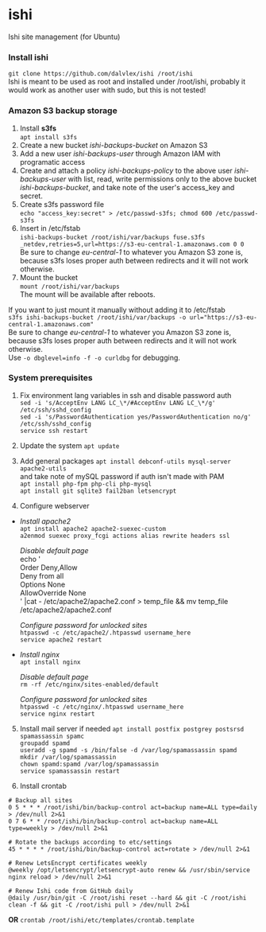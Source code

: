 # ishi
Ishi site management (for Ubuntu)

### Install ishi
`git clone https://github.com/dalvlex/ishi /root/ishi`  
Ishi is meant to be used as root and installed under /root/ishi, probably it would work as another user with sudo, but this is not tested!

### Amazon S3 backup storage
1. Install **s3fs**  
`apt install s3fs`  
2. Create a new bucket *ishi-backups-bucket* on Amazon S3  
3. Add a new user *ishi-backups-user* through Amazon IAM with programatic access  
4. Create and attach a policy *ishi-backups-policy* to the above user *ishi-backups-user* with list, read, write permissions only to the above bucket *ishi-backups-bucket*, and take note of the user's access_key and secret.  
5. Create s3fs password file  
`echo "access_key:secret" > /etc/passwd-s3fs; chmod 600 /etc/passwd-s3fs`  
6. Insert in /etc/fstab  
`ishi-backups-bucket /root/ishi/var/backups fuse.s3fs _netdev,retries=5,url=https://s3-eu-central-1.amazonaws.com 0 0`  
Be sure to change *eu-central-1* to whatever you Amazon S3 zone is, because s3fs loses proper auth between redirects and it will not work otherwise.  
7. Mount the bucket  
`mount /root/ishi/var/backups`  
The mount will be available after reboots.

If you want to just mount it manually without adding it to /etc/fstab  
`s3fs ishi-backups-bucket /root/ishi/var/backups -o url="https://s3-eu-central-1.amazonaws.com"`  
Be sure to change *eu-central-1* to whatever you Amazon S3 zone is, because s3fs loses proper auth between redirects and it will not work otherwise.  
Use `-o dbglevel=info -f -o curldbg` for debugging.  

### System prerequisites
1. Fix environment lang variables in ssh and disable password auth  
`sed -i 's/AcceptEnv LANG LC_\*/#AcceptEnv LANG LC_\*/g' /etc/ssh/sshd_config`  
`sed -i 's/PasswordAuthentication yes/PasswordAuthentication no/g' /etc/ssh/sshd_config`  
`service ssh restart`

2. Update the system
`apt update`

3. Add general packages
`apt install debconf-utils mysql-server apache2-utils`  
and take note of mySQL password if auth isn't made with PAM  
`apt install php-fpm php-cli php-mysql`  
`apt install git sqlite3 fail2ban letsencrypt`

4. Configure webserver
  * *Install apache2*  
    `apt install apache2 apache2-suexec-custom`  
    `a2enmod suexec proxy_fcgi actions alias rewrite headers ssl`
    
    *Disable default page*  
    echo '<Directory />  
    Order Deny,Allow  
    Deny from all  
    Options None  
    AllowOverride None  
    </Directory>' |cat - /etc/apache2/apache2.conf > temp_file && mv temp_file /etc/apache2/apache2.conf
    
    *Configure password for unlocked sites*  
    `htpasswd -c /etc/apache2/.htpasswd username_here`  
    `service apache2 restart`

  * *Install nginx*  
    `apt install nginx`
    
    *Disable default page*  
    `rm -rf /etc/nginx/sites-enabled/default`
    
    *Configure password for unlocked sites*  
    `htpasswd -c /etc/nginx/.htpasswd username_here`  
    `service nginx restart`

5. Install mail server if needed
`apt install postfix postgrey postsrsd spamassassin spamc`  
`groupadd spamd`  
`useradd -g spamd -s /bin/false -d /var/log/spamassassin spamd`  
`mkdir /var/log/spamassassin`  
`chown spamd:spamd /var/log/spamassassin`  
`service spamassassin restart`  

6. Install crontab
```
# Backup all sites
0 5 * * * /root/ishi/bin/backup-control act=backup name=ALL type=daily > /dev/null 2>&1
0 7 6 * * /root/ishi/bin/backup-control act=backup name=ALL type=weekly > /dev/null 2>&1

# Rotate the backups according to etc/settings
45 * * * * /root/ishi/bin/backup-control act=rotate > /dev/null 2>&1

# Renew LetsEncrypt certificates weekly
@weekly /opt/letsencrypt/letsencrypt-auto renew && /usr/sbin/service nginx reload > /dev/null 2>&1

# Renew Ishi code from GitHub daily
@daily /usr/bin/git -C /root/ishi reset --hard && git -C /root/ishi clean -f && git -C /root/ishi pull > /dev/null 2>&1

```
**OR** `crontab /root/ishi/etc/templates/crontab.template`  


